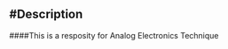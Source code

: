 #Description
-------------------------------
####This is a resposity for Analog Electronics Technique